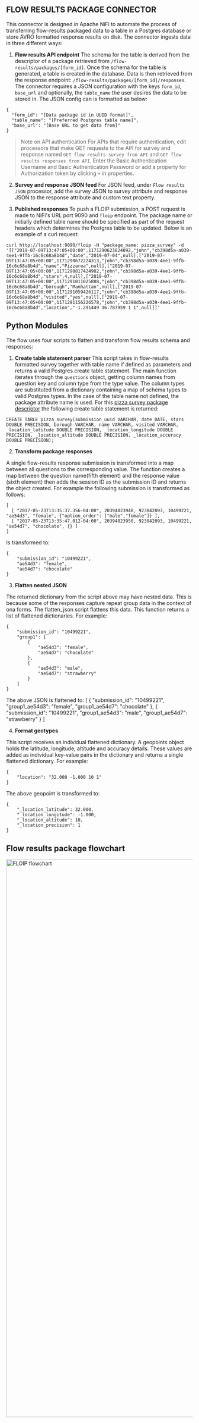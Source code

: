 ## FLOW RESULTS PACKAGE CONNECTOR

This connector is designed in Apache NiFi to automate the process of transferring flow-results packaged data to a table in a Postgres database or store AVRO formatted response results on disk. The connector ingests data in three different ways:

1. __Flow results API endpoint__
The schema for the table is derived from the descriptor of a package retrieved from `/flow-results/packages/[form_id]`. Once the schema for the table is generated, a table is created in the database. Data is then retrieved from the response endpoint: `/flow-results/packages/[form_id]/responses`. The connector requires a JSON configuration with the keys `form_id`, `base_url` and optionally, the `table_name` the user desires the data to be stored in. The JSON config can is formatted as below:

```
{
  "form_id": "[Data package id in UUID format]",
  "table_name": "[Preferred Postgres table name]",
  "base_url": "[Base URL to get data from]"	
}
```


> Note on API authentication
> For APIs that require authentication, edit processors that make GET requests to the API for survey and response named `GET flow results survey from API` and `GET flow results responses from API`. Enter the Basic Authentication Username and Basic Authentication Password or add a property for Authorization token by clicking `+` in properties.



2. __Survey and response JSON feed__
For JSON feed, under `Flow results JSON` processor, add the survey JSON to survey attribute and response JSON to the response attribute and custom text property.



3. __Published responses__
To push a FLOIP submission, a POST request is made to NiFi's URL port 9090 and `floip` endpoint. The package name or initially defined table name should be specified as part of the request headers which determines the Postgres table to be updated. Below is an example of a curl request:


```
curl http://localhost:9090/floip -H "package_name: pizza_survey" -d '[["2019-07-09T13:47:05+00:00",1171290623824092,"john","cb398d5a-a039-4ee1-9ffb-16c6c68a8b4d","date","2019-07-04",null],["2019-07-09T13:47:05+00:00",1171290672224313,"john","cb398d5a-a039-4ee1-9ffb-16c6c68a8b4d","name","Pizzarea",null],["2019-07-09T13:47:05+00:00",1171290817424982,"john","cb398d5a-a039-4ee1-9ffb-16c6c68a8b4d","stars",4,null],["2019-07-09T13:47:05+00:00",1171291011025888,"john","cb398d5a-a039-4ee1-9ffb-16c6c68a8b4d","borough","Manhattan",null],["2019-07-09T13:47:05+00:00",1171291059426117,"john","cb398d5a-a039-4ee1-9ffb-16c6c68a8b4d","visited","yes",null],["2019-07-09T13:47:05+00:00",1171291156226578,"john","cb398d5a-a039-4ee1-9ffb-16c6c68a8b4d","location","-1.291449 36.787959 1 1",null]]'
```



## Python Modules
The flow uses four scripts to flatten and transform flow results schema and responses:


1. __Create table statement parser__
This script takes in flow-results formatted survey together with table name if defined as parameters and returns a valid Postgres create table statement. The main function iterates through the `questions` object, getting column names from question key and column type from the type value. The column types are substituted from a dictionary containing a map of schema types to valid Postgres types. In the case of the table name not defined, the package attribute name is used. For this [pizza survey package descriptor](https://github.com/onaio/floip-canopy/blob/documentation/docs/fixtures/pizza_survey_package_descriptor.json) the following create table statement is returned:

```
CREATE TABLE pizza_survey(submission_uuid VARCHAR, date DATE, stars DOUBLE PRECISION, borough VARCHAR, name VARCHAR, visited VARCHAR, _location_latitude DOUBLE PRECISION, _location_longitude DOUBLE PRECISION, _location_altitude DOUBLE PRECISION, _location_accuracy DOUBLE PRECISION);
```
 

2. __Transform package responses__

A single flow-results response submission is transformed into a map between all questions to the corresponding value. The function creates a map between the question name(fifth element) and the response value (sixth element) then adds the session ID as the submission ID and returns the object created. For example the following submission is transformed as follows:
```
[
  [ "2017-05-23T13:35:37.356-04:00", 20394823948, 923842093, 10499221, "ae54d3", "female", {"option_order": ["male","female"]} ],
  [ "2017-05-23T13:35:47.012-04:00", 20394823950, 923842093, 10499221, "ae54d7", "chocolate", {} ]
]
```
Is transformed to:
```
{
    "submission_id": "10499221",
    "ae54d3": "female",
    "ae54d7": "chocolate"
}
```
 

3. __Flatten nested JSON__

The returned dictionary from the script above may have nested data. This is because some of the responses capture repeat group data in the context of ona forms. The flatten_json script flattens this data. This function returns a list of flattened dictionaries. For example:

```
{
    "submission_id": "10499221",
    "group1": [
        {
            "ae54d3": "female",
            "ae54d7": "chocolate"
        },
        {
            "ae54d3": "male",
            "ae54d7": "strawberry"
        }
    ] 
}
```

The above JSON is flattened to:
[
    {
        "submission_id": "10499221",
        "group1_ae54d3": "female",
        "group1_ae54d7": "chocolate"
    },
    {
        "submission_id": "10499221",
        "group1_ae54d3": "male",
        "group1_ae54d7": "strawberry"
    }
]


4. __Format geotypes__
 
This script receives an individual flattened dictionary. A geopoints object holds the latitude, longitude, altitude and accuracy details. These values are added as individual key-value pairs in the dictionary and returns a single flattened dictionary. For example:

```
{
    "location": "32.000 -1.000 10 1"
}
```

The above geopoint is transformed to:

```
{
    "_location_latitude": 32.000,
    "_location_longitude": -1.000,
    "_location_altitude": 10,
    "_location_precision": 1
}
```


## Flow results package flowchart

<img src="https://github.com/onaio/floip-canopy/blob/documentation/docs/images/floip_flowchart.png" alt="FLOIP flowchart" width="700" height="1500">